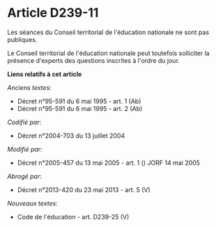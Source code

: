 # Article D239-11

Les séances du Conseil territorial de l'éducation nationale ne sont pas publiques.

Le Conseil territorial de l'éducation nationale peut toutefois solliciter la présence d'experts des questions inscrites à
l'ordre du jour.

**Liens relatifs à cet article**

_Anciens textes_:

  - Décret n°95-591 du 6 mai 1995 - art. 1 (Ab)
  - Décret n°95-591 du 6 mai 1995 - art. 2 (Ab)

_Codifié par_:

  - Décret n°2004-703 du 13 juillet 2004

_Modifié par_:

  - Décret n°2005-457 du 13 mai 2005 - art. 1 () JORF 14 mai 2005

_Abrogé par_:

  - Décret n°2013-420 du 23 mai 2013 - art. 5 (V)

_Nouveaux textes_:

  - Code de l'éducation - art. D239-25 (V)
